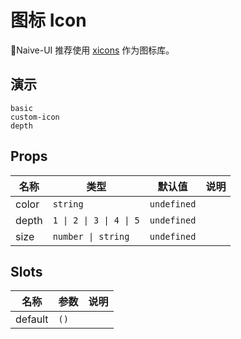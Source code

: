 # 图标 Icon

Naive-UI 推荐使用 [xicons](https://www.xicons.org) 作为图标库。

## 演示

```demo
basic
custom-icon
depth
```

## Props

| 名称  | 类型                    | 默认值      | 说明 |
| ----- | ----------------------- | ----------- | ---- |
| color | `string`                | `undefined` |      |
| depth | `1 \| 2 \| 3 \| 4 \| 5` | `undefined` |      |
| size  | `number \| string`      | `undefined` |      |

## Slots

| 名称    | 参数 | 说明 |
| ------- | ---- | ---- |
| default | `()` |      |

<!-- icons -->
